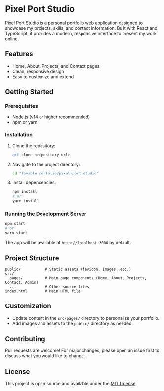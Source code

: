 # Pixel Port Studio

Pixel Port Studio is a personal portfolio web application designed to showcase my projects, skills, and contact information. Built with React and TypeScript, it provides a modern, responsive interface  to present my work online.

## Features
- Home, About, Projects, and Contact pages
- Clean, responsive design
- Easy to customize and extend

## Getting Started

### Prerequisites
- Node.js (v14 or higher recommended)
- npm or yarn

### Installation
1. Clone the repository:
   ```sh
   git clone <repository-url>
   ```
2. Navigate to the project directory:
   ```sh
   cd "lovable porfolio/pixel-port-studio"
   ```
3. Install dependencies:
   ```sh
   npm install
   # or
   yarn install
   ```

### Running the Development Server
```sh
npm start
# or
yarn start
```

The app will be available at `http://localhost:3000` by default.

## Project Structure
```
public/           # Static assets (favicon, images, etc.)
src/
  pages/          # Main page components (Home, About, Projects, Contact, Admin)
  ...             # Other source files
index.html        # Main HTML file
```

## Customization
- Update content in the `src/pages/` directory to personalize your portfolio.
- Add images and assets to the `public/` directory as needed.

## Contributing
Pull requests are welcome! For major changes, please open an issue first to discuss what you would like to change.

## License
This project is open source and available under the [MIT License](LICENSE).
